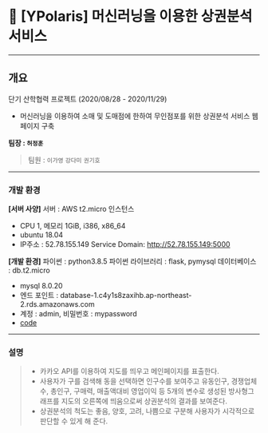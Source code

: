 # 🎯 [YPolaris] 머신러닝을 이용한 상권분석 서비스
---

## 개요

단기 산학협력 프로젝트 (2020/08/28 - 2020/11/29)
* 머신러닝을 이용하여 소매 및 도매점에 한하여 무인점포를 위한 상권분석 서비스 웹페이지 구축

**팀장 : `허정훈`**
> 팀원 : `이가영` `강다미` `권기호`
---
### 개발 환경

**[서버 사양]**
서버 : AWS t2.micro 인스턴스
- CPU 1, 메모리 1GiB, i386, x86_64
- ubuntu 18.04
- IP주소 : 52.78.155.149
Service Domain: http://52.78.155.149:5000

**[개발 환경]**
파이썬 : python3.8.5
파이썬 라이브러리 : flask, pymysql
데이터베이스 : db.t2.micro 
- mysql 8.0.20
- 엔드 포인트 : database-1.c4y1s8zaxihb.ap-northeast-2.rds.amazonaws.com
- 계정 : admin, 비밀번호 : mypassword
- [code](https://github.com/Kangdamii/yproject)

---
### 설명
> * 카카오 API를 이용하여 지도를 띄우고 메인페이지를 표출한다. 
> * 사용자가 구를 검색해 동을 선택하면 인구수를 보여주고 유동인구, 경쟁업체수, 총인구, 구매력, 매출액대비 영업이익 등
5개의 변수로 생성된 방사형그래프를 지도의 오른쪽에 띄움으로써 상권분석의 결과를 보여준다.
> * 상권분석의 척도는 좋음, 양호, 고려, 나쁨으로 구분해 사용자가 시각적으로 판단할 수 있게 해 준다. 
